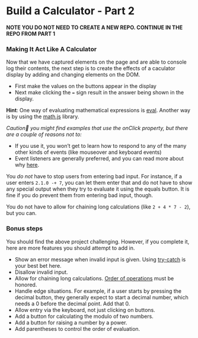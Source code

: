 # Build a Calculator - Part 2

**NOTE YOU DO NOT NEED TO CREATE A NEW REPO. CONTINUE IN THE REPO FROM PART 1**


### Making It Act Like A Calculator

Now that we have captured elements on the page and are able to console log their contents, the next step is to create the effects of a caculator display 
by adding and changing elements on the DOM.
- First make the values on the buttons appear in the display
- Next make clicking the `=` sign result in the answer being shown in the display.

**Hint**: One way of evaluating mathematical expressions is [eval](https://developer.mozilla.org/en-US/docs/Web/JavaScript/Reference/Global_Objects/eval). Another way is by using the [math.js](http://mathjs.org/) library.

_Caution🚨 you might find examples that use the onClick property, but there are a couple of reasons not to:_  
- If you use it, you won’t get to learn how to respond to any of the many other kinds of events (like mouseover and keyboard events)
- Event listeners are generally preferred, and you can read more about why [here](https://stackoverflow.com/questions/6348494/addeventlistener-vs-onclick).

You _do not_ have to stop users from entering bad input. For instance, if a user enters `2.1.0 -+ 7`, you can let them enter that and do not have to show any special output when they try to evaluate it using the equals button. It is fine if you do prevent them from entering bad input, though.

You do not have to allow for chaining long calculations (like `2 + 4 * 7 - 2`), but you can.

### Bonus steps

You should find the above project challenging. However, if you complete it, here are more features you should attempt to add in.

* Show an error message when invalid input is given. Using [try-catch](https://developer.mozilla.org/en-US/docs/Web/JavaScript/Reference/Statements/try...catch) is your best bet here.
* Disallow invalid input.
* Allow for chaining long calculations. [Order of operations](https://en.wikipedia.org/wiki/Order_of_operations) must be honored.
* Handle edge situations. For example, if a user starts by pressing the decimal button, they generally expect to start a decimal number, which needs a 0 before the decimal point. Add that 0.
* Allow entry via the keyboard, not just clicking on buttons.
* Add a button for calculating the modulo of two numbers.
* Add a button for raising a number by a power.
* Add parentheses to control the order of evaluation.
